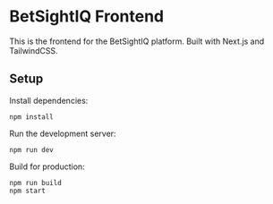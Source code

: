 # BetSightIQ Frontend

This is the frontend for the BetSightIQ platform. Built with Next.js and TailwindCSS.

## Setup

Install dependencies:

```
npm install
```

Run the development server:

```
npm run dev
```

Build for production:

```
npm run build
npm start
```